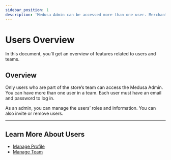 ```yaml
---
sidebar_position: 1
description: 'Medusa Admin can be accessed more than one user. Merchants can have users added into their team to use the Medusa Admin.'
---
```


# Users Overview

In this document, you’ll get an overview of features related to users and teams.

## Overview

Only users who are part of the store’s team can access the Medusa Admin. You can have more than one user in a team. Each user must have an email and password to log in.

As an admin, you can manage the users’ roles and information. You can also invite or remove users.

---

## Learn More About Users

- [Manage Profile](./profile.md)
- [Manage Team](./team.mdx)
